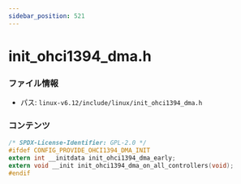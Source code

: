 ```yaml
---
sidebar_position: 521
---
```

# init_ohci1394_dma.h

### ファイル情報

- パス: `linux-v6.12/include/linux/init_ohci1394_dma.h`

### コンテンツ

```h
/* SPDX-License-Identifier: GPL-2.0 */
#ifdef CONFIG_PROVIDE_OHCI1394_DMA_INIT
extern int __initdata init_ohci1394_dma_early;
extern void __init init_ohci1394_dma_on_all_controllers(void);
#endif

```
